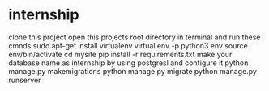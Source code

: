 # internship
clone this project
open this projects root directory in terminal and run these cmnds
sudo apt-get install virtualenv
virtual env -p python3 env
source env/bin/activate
cd mysite
pip install -r requirements.txt
make your database name as internship by using postgresl and configure it
python manage.py makemigrations
python manage.py migrate
python manage.py runserver

